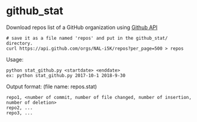 # github_stat

Download repos list of a GitHub organization using [Github API](https://developer.github.com/v3/repos/#list-organization-repositories)
```
# save it as a file named 'repos' and put in the github_stat/ directory.
curl https://api.github.com/orgs/NAL-i5K/repos?per_page=500 > repos
```


Usage: 
```
python stat_github.py <startdate> <enddate> 
ex: python stat_github.py 2017-10-1 2018-9-30
```

Output format: (file name: repos.stat)
```
repo1, <number of commit, number of file changed, number of insertion, number of deletion> 
repo2, ...
repo3, ...
```
